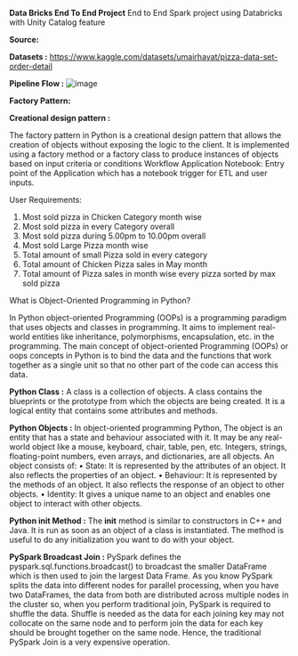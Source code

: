 **Data Bricks End To End Project**
End to End Spark project using Databricks with Unity Catalog feature

**Source:**

**Datasets :** https://www.kaggle.com/datasets/umairhayat/pizza-data-set-order-detail

**Pipeline Flow :**
![image](https://github.com/user-attachments/assets/d21a2038-46fd-4d85-a2fe-be6462d104b1)

 
**Factory Pattern:** 

**Creational design pattern :**

The factory pattern in Python is a creational design pattern that allows the creation of objects without exposing the logic to the client. It is implemented using a factory method or a factory class to produce instances of objects based on input criteria or conditions
Workflow Application Notebook:
	Entry point of the Application which has a notebook trigger for ETL and user inputs. 

User Requirements: 
1.	Most sold pizza in Chicken Category month wise
2.	Most sold pizza in every Category overall
3.	Most sold pizza during 5.00pm to 10.00pm overall
4.	Most sold Large Pizza month wise
5.	Total amount of small Pizza sold in every category
6.	Total amount of Chicken Pizza sales in May month
7.	Total amount of Pizza sales in month wise every pizza sorted by max sold pizza


What is Object-Oriented Programming in Python?

In Python object-oriented Programming (OOPs) is a programming paradigm that uses objects and classes in programming. It aims to implement real-world entities like inheritance, polymorphisms, encapsulation, etc. in the programming. The main concept of object-oriented Programming (OOPs) or oops concepts in Python is to bind the data and the functions that work together as a single unit so that no other part of the code can access this data.

**Python Class :** 
A class is a collection of objects. A class contains the blueprints or the prototype from which the objects are being created. It is a logical entity that contains some attributes and methods. 

**Python Objects :**
In object-oriented programming Python, The object is an entity that has a state and behaviour associated with it. It may be any real-world object like a mouse, keyboard, chair, table, pen, etc. Integers, strings, floating-point numbers, even arrays, and dictionaries, are all objects.
An object consists of:
•	State: It is represented by the attributes of an object. It also reflects the properties of an object.
•	Behaviour: It is represented by the methods of an object. It also reflects the response of an object to other objects.
•	Identity: It gives a unique name to an object and enables one object to interact with other objects.

**Python __init__ Method :** 
The __init__ method is similar to constructors in C++ and Java. It is run as soon as an object of a class is instantiated. The method is useful to do any initialization you want to do with your object.

**PySpark Broadcast Join :**
PySpark defines the pyspark.sql.functions.broadcast() to broadcast the smaller DataFrame which is then used to join the largest Data Frame. As you know PySpark splits the data into different nodes for parallel processing, when you have two DataFrames, the data from both are distributed across multiple nodes in the cluster so, when you perform traditional join, PySpark is required to shuffle the data. Shuffle is needed as the data for each joining key may not collocate on the same node and to perform join the data for each key should be brought together on the same node. Hence, the traditional PySpark Join is a very expensive operation.



